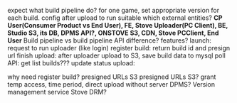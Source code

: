 expect what build pipeline do? 
for one game, set appropriate version for each build.
config after upload to run suitable
which external entities? **CP User(Consumer Product vs End User), FE, Stove Uploader(PC Client), BE, Studio S3, its DB, DPMS API?, ONSTOVE S3, CDN, Stove PCClient, End User** 
Build pipeline vs build pipeline API difference?
features? 
launch: request to run uploader (like login)
register build: return build id and presign url
finish upload: after uploader upload to S3, save build data to mysql
poll API: get list builds???
update status upload: 

why need register build? presigned URLs S3
presigned URLs S3? grant temp access, time period, direct upload without server
DPMS? Version management service
Stove DRM?